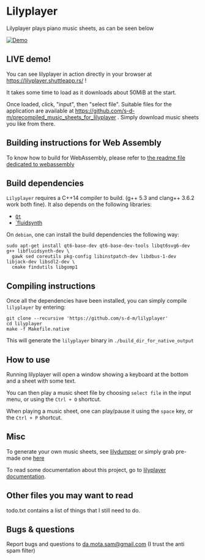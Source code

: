 Lilyplayer
========

Lilyplayer plays piano music sheets, as can be seen below

[![Demo](./misc/lilyplayer-fake-video-screenshot.png)](./misc/lilyplayer-demo.webm "demo")

LIVE demo!
----

You can see lilyplayer in action directly in your browser at https://lilyplayer.shuttleapp.rs/ !

It takes some time to load as it downloads about 50MiB at the start.

Once loaded, click, "input", then "select file". Suitable files for the application are available at
https://github.com/s-d-m/precompiled_music_sheets_for_lilyplayer . Simply download music sheets you like
from there.


Building instructions for Web Assembly
-----------------

To know how to build for WebAssembly, please refer to [the readme file dedicated to webassembly](./README_FOR_WASM.md)

Build dependencies
----------------

`Lilyplayer` requires a C++14 compiler to build. (g++ 5.3 and clang++ 3.6.2 work both fine).
It also depends on the following libraries:

- [`Qt`][qt6]
- [`fluidsynth][fluidsynth]

[qt6]: https://www.qt.io/
[fluidsynth]: https://www.fluidsynth.org

On `debian`, one can install the build dependencies the following way:

	sudo apt-get install qt6-base-dev qt6-base-dev-tools libqt6svg6-dev  g++ libfluidsynth-dev \
	  gawk sed coreutils pkg-config libinstpatch-dev libdbus-1-dev libjack-dev libsdl2-dev \
	  cmake findutils libgomp1

Compiling instructions
-------------------

Once all the dependencies have been installed, you can simply compile `lilyplayer` by entering:

	git clone --recursive 'https://github.com/s-d-m/lilyplayer'
	cd lilyplayer
	make -f Makefile.native

This will generate the `lilyplayer` binary in `./build_dir_for_native_output`

How to use
----------

Running lilyplayer will open a window showing a keyboard at the bottom and a sheet with some text.

You can then play a music sheet file by choosing `select file` in the input menu, or using the `Ctrl + O` shortcut.

When playing a music sheet, one can play/pause it using the `space` key, or the `Ctrl + P` shortcut.

Misc
-----

To generate your own music sheets, see [lilydumper](https://github.com/s-d-m/lilydumper) or simply grab
pre-made one [here](https://github.com/s-d-m/precompiled_music_sheets_for_lilyplayer)

To read some documentation about this project, go to [lilyplayer documentation](https://s-d-m.github.io/lilyplayer/).

Other files you may want to read
--------------------------------

todo.txt contains a list of things that I still need to do.

Bugs & questions
--------------

Report bugs and questions to da.mota.sam@gmail.com (I trust the anti spam filter)

